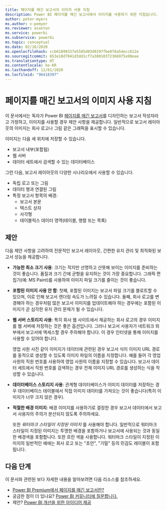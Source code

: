 ```yaml
---
title: 페이지를 매긴 보고서의 이미지 사용 지침
description: Power BI 페이지를 매긴 보고서에서 이미지를 사용하기 위한 지침입니다.
author: peter-myers
ms.author: v-pemyer
ms.reviewer: asaxton
ms.service: powerbi
ms.subservice: powerbi
ms.topic: conceptual
ms.date: 02/16/2020
ms.openlocfilehash: ccb61899337e5585d03d9297fbe8f8a5decc612e
ms.sourcegitcommit: 653e18d7041d3dd1cf7a38010372366975a98eae
ms.translationtype: HT
ms.contentlocale: ko-KR
ms.lasthandoff: 12/01/2020
ms.locfileid: "96418397"
---
```

# <a name="image-use-guidance-for-paginated-reports"></a>페이지를 매긴 보고서의 이미지 사용 지침

이 문서에서는 독자가 Power BI [페이지를 매긴 보고서](../paginated-reports/paginated-reports-report-builder-power-bi.md)를 디자인하는 보고서 작성자라고 가정하고, 이미지를 사용할 경우 제안 사항을 제공합니다. 일반적으로 보고서 레이아웃의 이미지는 회사 로고나 그림 같은 그래픽을 표시할 수 있습니다.

이미지는 다음 세 위치에 저장할 수 있습니다.

- 보고서 내부(포함됨)
- 웹 서버
- 데이터 세트에서 검색할 수 있는 데이터베이스

그런 다음, 보고서 레이아웃의 다양한 시나리오에서 사용할 수 있습니다.

- 독립 로고 또는 그림
- 데이터 행과 연결된 그림
- 특정 보고서 항목의 배경:
  - 보고서 본문
  - 텍스트 상자
  - 사각형
  - 테이블릭스 데이터 영역(테이블, 행렬 또는 목록)

## <a name="suggestions"></a>제안

다음 제안 사항을 고려하여 전문적인 보고서 레이아웃, 간편한 유지 관리 및 최적화된 보고서 성능을 제공합니다.

- **가능한 최소 크기 사용**: 크기는 작지만 선명하고 산뜻해 보이는 이미지를 준비하는 것이 좋습니다. 품질과 크기 간에 균형을 유지하는 것이 가장 중요합니다. 그래픽 편집기(예: MS Paint)를 사용하여 이미지 파일 크기를 줄이는 것이 좋습니다.
- **포함된 이미지 사용 안 함**: 첫째, 포함된 이미지는 보고서 파일 크기를 블로트할 수 있으며, 이로 인해 보고서 렌더링 속도가 느려질 수 있습니다. 둘째, 회사 로고를 변경해야 하는 경우처럼 많은 보고서 이미지를 업데이트해야 하는 경우에는 포함된 이미지가 곧 심각한 유지 관리 문제가 될 수 있습니다.
- **웹 서버 스토리지 사용**: 특히 회사 웹 사이트에서 제공하는 회사 로고의 경우 이미지를 웹 서버에 저장하는 것은 좋은 옵션입니다. 그러나 보고서 사용자가 네트워크 외부에서 보고서에 액세스할 경우 주의해야 합니다. 이 경우 인터넷을 통해 이미지를 사용할 수 있어야 합니다.

    영업 사원 사진 같이 이미지가 데이터에 관련된 경우 보고서 식이 이미지 URL 경로를 동적으로 생성할 수 있도록 이미지 파일의 이름을 지정합니다. 예를 들어 각 영업 사원의 직원 번호를 사용하여 영업 사원의 이름을 지정할 수 있습니다. 보고서 데이터 세트에서 직원 번호를 검색하는 경우 전체 이미지 URL 경로를 생성하는 식을 작성할 수 있습니다.
- **데이터베이스 스토리지 사용**: 관계형 데이터베이스가 이미지 데이터를 저장하는 경우 데이터베이스 테이블에서 직접 이미지 데이터를 가져오는 것이 좋습니다(특히 이미지가 너무 크지 않은 경우).
- **적절한 배경 이미지**: 배경 이미지를 사용하기로 결정한 경우 보고서 데이터에서 보고서 사용자의 주의가 분산되지 않도록 주의하세요. 

    또한 _워터마크 스타일이 지정된 이미지_ 를 사용해야 합니다. 일반적으로 워터마크 스타일이 지정된 이미지는 투명한 배경을 포함하거나 보고서에 사용되는 것과 동일한 배경색을 포함합니다. 또한 흐린 색을 사용합니다. 워터마크 스타일이 지정된 이미지의 일반적인 예에는 회사 로고 또는 "초안", "기밀" 등의 민감도 레이블이 포함됩니다.

## <a name="next-steps"></a>다음 단계

이 문서와 관련된 보다 자세한 내용을 알아보려면 다음 리소스를 참조하세요.

- [Power BI Premium에서 페이지를 매긴 보고서란?](../paginated-reports/paginated-reports-report-builder-power-bi.md)
- 궁금한 점이 더 있나요? [Power BI 커뮤니티에 질문합니다.](https://community.powerbi.com/)
- 제안? [Power BI 개선을 위한 아이디어 제공](https://ideas.powerbi.com/)
